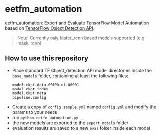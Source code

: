 # eetfm_automation
eetfm_automation: Export and Evaluate TensorFlow Model Automation based on [TensorFlow Object Detection API](https://github.com/tensorflow/models/tree/master/research/object_detection).
> Note: Currently only faster_rcnn based models supported (e.g mask_rcnn)

## How to use this repository
- Place standard TF Object_detection API model directories inside the `base_models` folder, containing at least the following files:
    ```
    model.ckpt.data-00000-of-00001
    model.ckpt.index
    model.ckpt.meta
    pipeline.config
    ```
- Create a copy of `config.sample.yml` named `config.yml` and modify the params to your needs
- run `python eetfm_automation.py`
- the new models are exported to the `export_models` folder
- evaluation results are saved to a new `eval` folder inside each model
